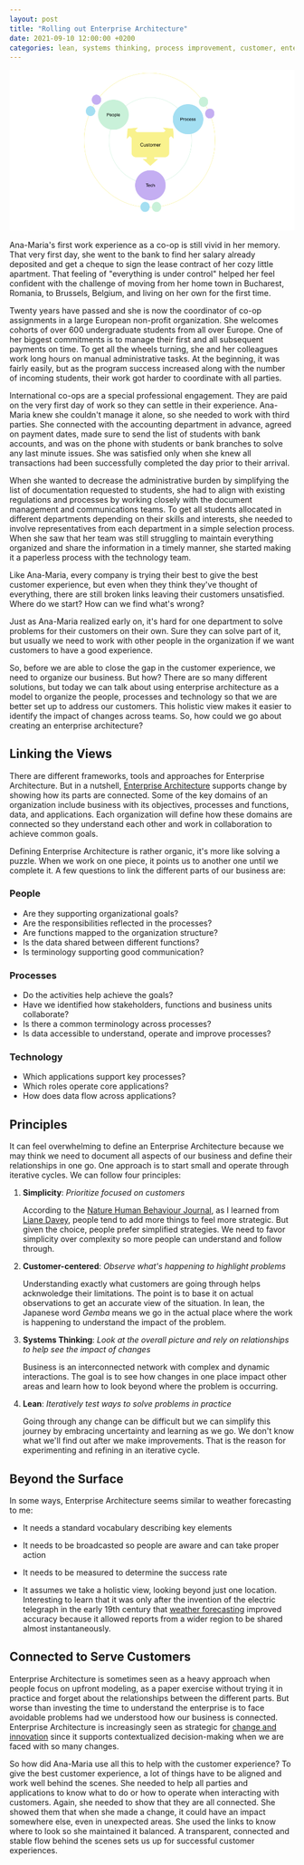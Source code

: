 ```yaml
---
layout: post
title: "Rolling out Enterprise Architecture"
date: 2021-09-10 12:00:00 +0200
categories: lean, systems thinking, process improvement, customer, enterprise architecture 
---
```


![Network](/images/posts/ea.png)

Ana-Maria's first work experience as a co-op is still vivid in her memory. That very first day, she went to the bank to find her salary already deposited and get a cheque to sign the lease contract of her cozy little apartment. That feeling of "everything is under control" helped her feel confident with the challenge of moving from her home town in Bucharest, Romania, to Brussels, Belgium, and living on her own for the first time.

Twenty years have passed and she is now the coordinator of co-op assignments in a large European non-profit organization. She welcomes cohorts of over 600 undergraduate students from all over Europe. One of her biggest commitments is to manage their first and all subsequent payments on time. To get all the wheels turning, she and her colleagues work long hours on manual administrative tasks. At the beginning, it was fairly easily, but as the program success increased along with the number of incoming students, their work got harder to coordinate with all parties. 

<!-- more -->

International co-ops are a special professional engagement. They are paid on the very first day of work so they can settle in their experience. Ana-Maria knew she couldn't manage it alone, so she needed to work with third parties. She connected with the accounting department in advance, agreed on payment dates, made sure to send the list of students with bank accounts, and was on the phone with students or bank branches to solve any last minute issues. She was satisfied only when she knew all transactions had been successfully completed the day prior to their arrival.

When she wanted to decrease the administrative burden by simplifying the list of documentation requested to students, she had to align with existing regulations and processes by working closely with the document management and communications teams. To get all students allocated in different departments depending on their skills and interests, she needed to involve representatives from each department in a simple selection process. When she saw that her team was still struggling to maintain everything organized and share the information in a timely manner, she started making it a paperless process with the technology team. 

Like Ana-Maria, every company is trying their best to give the best customer experience, but even when they think they've thought of everything, there are still broken links leaving their customers unsatisfied. Where do we start? How can we find what's wrong?

Just as Ana-Maria realized early on, it's hard for one department to solve problems for their customers on their own. Sure they can solve part of it, but usually we need to work with other people in the organization if we want customers to have a good experience.

So, before we are able to close the gap in the customer experience, we need to organize our business. But how? There are so many different solutions, but today we can talk about using enterprise architecture as a model to organize the people, processes and technology so that we are better set up to address our customers. This holistic view makes it easier to identify the impact of changes across teams. So, how could we go about creating an enterprise architecture?

## Linking the Views

There are different frameworks, tools and approaches for Enterprise Architecture. But in a nutshell, [Enterprise Architecture][ea-gartner] supports change by showing how its parts are connected. Some of the key domains of an organization include business with its objectives, processes and functions, data, and applications. Each organization will define how these domains are connected so they understand each other and work in collaboration to achieve common goals.

Defining Enterprise Architecture is rather organic, it's more like solving a puzzle. When we work on one piece, it points us to another one until we complete it. A few questions to link the different parts of our business are:

### People

- Are they supporting organizational goals? 
- Are the responsibilities reflected in the processes?
- Are functions mapped to the organization structure? 
- Is the data shared between different functions? 
- Is terminology supporting good communication?

### Processes

- Do the activities help achieve the goals?
- Have we identified how stakeholders, functions and business units collaborate?
- Is there a common terminology across processes?
- Is data accessible to understand, operate and improve processes?

### Technology

- Which applications support key processes?
- Which roles operate core applications?
- How does data flow across applications?

## Principles

It can feel overwhelming to define an Enterprise Architecture because we may think we need to document all aspects of our business and define their relationships in one go. One approach is to start small and operate through iterative cycles. We can follow four principles:

1. **Simplicity**: _Prioritize focused on customers_

    According to the [Nature Human Behaviour Journal][Nature], as I learned from [Liane Davey][liane-davey], people tend to add more things to feel more strategic. But given the choice, people prefer simplified strategies. We need to favor simplicity over complexity so more people can understand and follow through.

2. **Customer-centered**: _Observe what's happening to highlight problems_

    Understanding exactly what customers are going through helps acknwoledge their limitations. The point is to base it on actual observations to get an accurate view of the situation. In lean, the Japanese word _Gemba_ means we go in the actual place where the work is happening to understand the impact of the problem.

3. **Systems Thinking**: _Look at the overall picture and rely on relationships to help see the impact of changes_

    Business is an interconnected network with complex and dynamic interactions. The goal is to see how changes in one place impact other areas and learn how to look beyond where the problem is occurring.

4. **Lean**: _Iteratively test ways to solve problems in practice_

    Going through any change can be difficult but we can simplify this journey by embracing uncertainty and learning as we go. We don't know what we'll find out after we make improvements. That is the reason for experimenting and refining in an iterative cycle.

## Beyond the Surface

In some ways, Enterprise Architecture seems similar to weather forecasting to me:

- It needs a standard vocabulary describing key elements

- It needs to be broadcasted so people are aware and can take proper action

- It needs to be measured to determine the success rate

- It assumes we take a holistic view, looking beyond just one location. Interesting to learn that it was only after the invention of the electric telegraph in the early 19th century that [weather forecasting][weather-forecasting] improved accuracy because it allowed reports from a wider region to be shared almost instantaneously.

## Connected to Serve Customers

Enterprise Architecture is sometimes seen as a heavy approach when people focus on upfront modeling, as a paper exercise without trying it in practice and forget about the relationships between the different parts. But worse than investing the time to understand the enterprise is to face avoidable problems had we understood how our business is connected. Enterprise Architecture is increasingly seen as strategic for [change and innovation][ea-innovation] since it supports contextualized decision-making when we are faced with so many changes.

So how did Ana-Maria use all this to help with the customer experience? To give the best customer experience, a lot of things have to be aligned and work well behind the scenes. She needed to help all parties and applications to know what to do or how to operate when interacting with customers. Again, she needed to show that they are all connected. She showed them that when she made a change, it could have an impact somewhere else, even in unexpected areas. She used the links to know where to look so she maintained it balanced. A transparent, connected and stable flow behind the scenes sets us up for successful customer experiences.

[weather-forecasting]: https://www.bbc.com/news/magazine-32483678 

[Nature]: https://www.nature.com/articles/s41586-021-03380-y

[liane-davey]: https://www.lianedavey.com/why-youre-so-busy-and-how-to-ruthlessly-prioritize/

[ea-gartner]: https://www.gartner.com/en/information-technology/glossary/enterprise-architecture-ea 

[ea-innovation]: https://www.gartner.com/smarterwithgartner/enterprise-architecture-enables-digital-innovation/